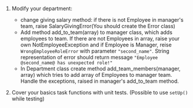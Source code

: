 1. Modify your department:
    * change giving salary method: if there is not Employee in manager's team, raise SalaryGivingError(You should create the Error class)
    * Add method add_to_team(array) to manager class, which adds employees to team. If there are not Employees in array, raise your own NotEmployeeException and if Employee is Manager, reise `WrongEmployeeRoleError` with parameter `"second_name"`. String representation of error should return message `"Employee @second_name@ has unexpected role!"`
    * In Department class create method add_team_members(manager, array) which tries to add array of Employees to manager team. Handle the exceptions, raised in manager's add_to_team method.

2. Cover your basics task functions with unit tests. (Possible to use `setUp()` while testing)
